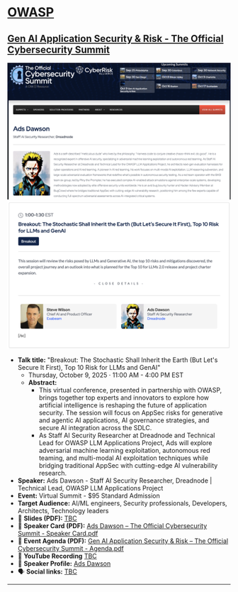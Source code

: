 # [OWASP](https://www.owasp.org)
## [Gen AI Application Security & Risk - The Official Cybersecurity Summit](https://cybersecuritysummit.com/summit/owasp-appsec/)

![speaker card](speaker-card.png)
![agenda snippet](agenda-snippet.png)

- **Talk title:** "Breakout: The Stochastic Shall Inherit the Earth (But Let's Secure It First), Top 10 Risk for LLMs and GenAI"
  - Thursday, October 9, 2025 · 11:00 AM - 4:00 PM EST
  - **Abstract:**
    - This virtual conference, presented in partnership with OWASP, brings together top experts and innovators to explore how artificial intelligence is reshaping the future of application security. The session will focus on AppSec risks for generative and agentic AI applications, AI governance strategies, and secure AI integration across the SDLC.
    - As Staff AI Security Researcher at Dreadnode and Technical Lead for OWASP LLM Applications Project, Ads will explore adversarial machine learning exploitation, autonomous red teaming, and multi-modal AI exploitation techniques while bridging traditional AppSec with cutting-edge AI vulnerability research.
- **Speaker:** Ads Dawson - Staff AI Security Researcher, Dreadnode | Technical Lead, OWASP LLM Applications Project
- **Event:** Virtual Summit - $95 Standard Admission
- **Target Audience:** AI/ML engineers, Security professionals, Developers, Architects, Technology leaders
- 📄 **Slides (PDF):** [TBC](TBC)
- 📄 **Speaker Card (PDF):** [Ads Dawson – The Official Cybersecurity Summit - Speaker Card.pdf](Ads%20Dawson%20–%20The%20Official%20Cybersecurity%20Summit%20-%20Speaker%20Card.pdf)
- 📄 **Event Agenda (PDF):** [Gen AI Application Security & Risk – The Official Cybersecurity Summit - Agenda.pdf](Gen%20AI%20Application%20Security%20&%20Risk%20–%20The%20Official%20Cybersecurity%20Summit%20-%20Agenda.pdf)
- 🍿 **YouTube Recording** [TBC](TBC)
- 📣 **Speaker Profile:** [Ads Dawson](https://cybersecuritysummit.com/speaker/ads-dawson/)
- 🗣️ **Social links:** [TBC](TBC)

------------------------------